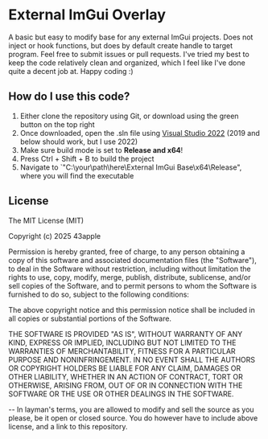 # External ImGui Overlay
A basic but easy to modify base for any external ImGui projects. Does not inject or hook functions, but does by default create handle to target program. Feel free to submit issues or pull requests. I've tried my best to keep the code relatively clean and organized, which I feel like I've done quite a decent job at. Happy coding :)

## How do I use this code?
1. Either clone the repository using Git, or download using the green button on the top right
2. Once downloaded, open the .sln file using [Visual Studio 2022](https://visualstudio.microsoft.com/vs/) (2019 and below should work, but I use 2022)
3. Make sure build mode is set to **Release and x64**!
4. Press Ctrl + Shift + B to build the project
5. Navigate to `"C:\your\path\here\External ImGui Base\x64\Release\", where you will find the executable

## License
The MIT License (MIT)

Copyright (c) 2025 43apple

Permission is hereby granted, free of charge, to any person obtaining a copy of this software and associated documentation files (the "Software"), to deal in the Software without restriction, including without limitation the rights to use, copy, modify, merge, publish, distribute, sublicense, and/or sell copies of the Software, and to permit persons to whom the Software is furnished to do so, subject to the following conditions:

The above copyright notice and this permission notice shall be included in all copies or substantial portions of the Software.

THE SOFTWARE IS PROVIDED "AS IS", WITHOUT WARRANTY OF ANY KIND, EXPRESS OR IMPLIED, INCLUDING BUT NOT LIMITED TO THE WARRANTIES OF MERCHANTABILITY, FITNESS FOR A PARTICULAR PURPOSE AND NONINFRINGEMENT. IN NO EVENT SHALL THE AUTHORS OR COPYRIGHT HOLDERS BE LIABLE FOR ANY CLAIM, DAMAGES OR OTHER LIABILITY, WHETHER IN AN ACTION OF CONTRACT, TORT OR OTHERWISE, ARISING FROM, OUT OF OR IN CONNECTION WITH THE SOFTWARE OR THE USE OR OTHER DEALINGS IN THE SOFTWARE.

--
In layman's terms, you are allowed to modify and sell the source as you please, be it open or closed source. You do however have to include above license, and a link to this repository.
